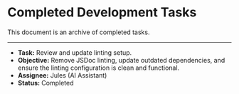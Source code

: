 # Completed Development Tasks

This document is an archive of completed tasks.

---
- **Task:** Review and update linting setup.
- **Objective:** Remove JSDoc linting, update outdated dependencies, and ensure the linting configuration is clean and functional.
- **Assignee:** Jules (AI Assistant)
- **Status:** Completed

